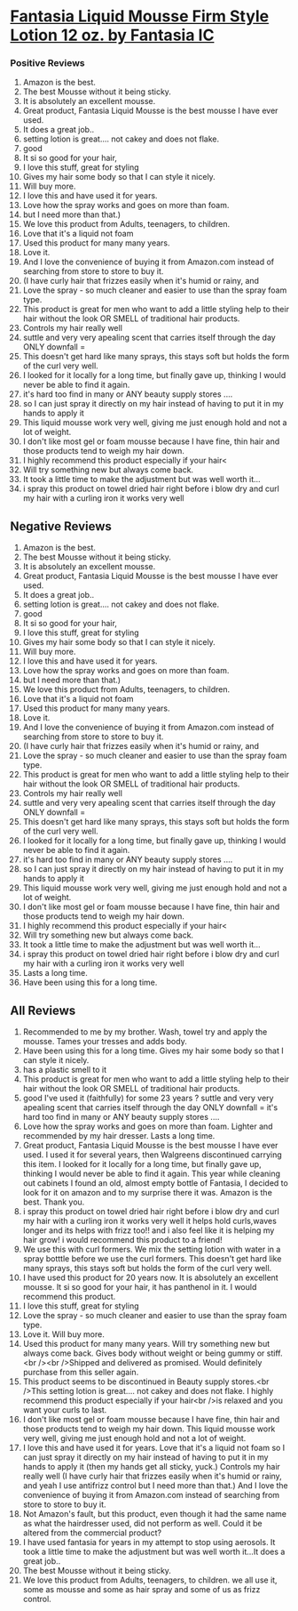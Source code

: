# [Fantasia Liquid Mousse Firm Style Lotion 12 oz. by Fantasia IC](https://products.checkmycream.com/products/Fantasia-Liquid-Mousse-Firm-Style-Lotion-12-oz.-by-Fantasia-IC.html)

### Positive Reviews

<ol>
      <li>Amazon is the best.</li>
      <li>The best Mousse without it being sticky.</li>
      <li>It is absolutely an excellent mousse.  </li>
      <li>Great product, Fantasia Liquid Mousse is the best mousse I have ever used.</li>
      <li>It does a great job..</li>
      <li>setting lotion is great.... not cakey and does not flake.  </li>
      <li>good</li>
      <li>It si so good for your hair,  </li>
      <li>I love this stuff, great for styling</li>
      <li>Gives my hair some body so that I can style it nicely.</li>
      <li>Will buy more.</li>
      <li>I love this and have used it for years.  </li>
      <li>Love how the spray works and goes on more than foam.</li>
      <li>but I need more than that.)  </li>
      <li>We love this product from Adults, teenagers, to children.</li>
      <li>Love that it&#x27;s a liquid not foam</li>
      <li>Used this product for many many years.</li>
      <li>Love it.  </li>
      <li>And I love the convenience of buying it from Amazon.com instead of searching from store to store to buy it.</li>
      <li>(I have curly hair that frizzes easily when it&#x27;s humid or rainy, and</li>
      <li>Love the spray - so much cleaner and easier to use than the spray foam type.</li>
      <li>This product is great for men who want to add a little styling help to their hair without the look OR SMELL of traditional hair products.</li>
      <li>Controls my hair really well</li>
      <li>suttle and very very apealing scent that carries itself through the day ONLY downfall &#x3D;</li>
      <li>This doesn&#x27;t get hard like many sprays, this stays soft but holds the form of the curl very well.</li>
      <li>I looked for it locally for a long time, but finally gave up, thinking I would never be able to find it again.</li>
      <li>it&#x27;s hard too find in many or ANY beauty supply stores ....</li>
      <li>so I can just spray it directly on my hair instead of having to put it in my hands to apply it</li>
      <li>This liquid mousse work very well, giving me just enough hold and not a lot of weight.</li>
      <li>I don&#x27;t like most gel or foam mousse because I have fine, thin hair and those products tend to weigh my hair down.</li>
      <li>I highly recommend this product especially if your hair&lt;</li>
      <li>Will try something new but always come back.</li>
      <li>It took a little time to make the adjustment but was well worth it...</li>
      <li>i spray this product on towel dried hair right before i blow dry and curl my hair with a curling iron it works very well</li>
</ol>


<h2>Negative Reviews</h2>
<ol>
<li> Amazon is the best.</li>
<li> The best Mousse without it being sticky.</li>
<li> It is absolutely an excellent mousse.  </li>
<li> Great product, Fantasia Liquid Mousse is the best mousse I have ever used.</li>
<li> It does a great job..</li>
<li> setting lotion is great.... not cakey and does not flake.  </li>
<li> good</li>
<li> It si so good for your hair,  </li>
<li> I love this stuff, great for styling</li>
<li> Gives my hair some body so that I can style it nicely.</li>
<li> Will buy more.</li>
<li> I love this and have used it for years.  </li>
<li> Love how the spray works and goes on more than foam.</li>
<li> but I need more than that.)  </li>
<li> We love this product from Adults, teenagers, to children.</li>
<li> Love that it&#x27;s a liquid not foam</li>
<li> Used this product for many many years.</li>
<li> Love it.  </li>
<li> And I love the convenience of buying it from Amazon.com instead of searching from store to store to buy it.</li>
<li> (I have curly hair that frizzes easily when it&#x27;s humid or rainy, and</li>
<li> Love the spray - so much cleaner and easier to use than the spray foam type.</li>
<li> This product is great for men who want to add a little styling help to their hair without the look OR SMELL of traditional hair products.</li>
<li> Controls my hair really well</li>
<li> suttle and very very apealing scent that carries itself through the day ONLY downfall &#x3D;</li>
<li> This doesn&#x27;t get hard like many sprays, this stays soft but holds the form of the curl very well.</li>
<li> I looked for it locally for a long time, but finally gave up, thinking I would never be able to find it again.</li>
<li> it&#x27;s hard too find in many or ANY beauty supply stores ....</li>
<li> so I can just spray it directly on my hair instead of having to put it in my hands to apply it</li>
<li> This liquid mousse work very well, giving me just enough hold and not a lot of weight.</li>
<li> I don&#x27;t like most gel or foam mousse because I have fine, thin hair and those products tend to weigh my hair down.</li>
<li> I highly recommend this product especially if your hair&lt;</li>
<li> Will try something new but always come back.</li>
<li> It took a little time to make the adjustment but was well worth it...</li>
<li> i spray this product on towel dried hair right before i blow dry and curl my hair with a curling iron it works very well</li>
<li> Lasts a long time.</li>
<li> Have been using this for a long time.</li>
</ol>

<h2>All Reviews</h2>

<ol>
    <li> Recommended to me by my brother.  Wash, towel try and apply the mousse.  Tames your tresses and adds body.</li>
    <li> Have been using this for a long time. Gives my hair some body so that I can style it nicely.</li>
    <li> has a plastic smell to it</li>
    <li> This product is great for men who want to add a little styling help to their hair without the look OR SMELL of traditional hair products.</li>
    <li> good I&#x27;ve used it (faithfully) for some 23 years ? suttle and very very apealing scent that carries itself through the day ONLY downfall &#x3D; it&#x27;s hard too find in many or ANY beauty supply stores ....</li>
    <li> Love how the spray works and goes on more than foam. Lighter and recommended by my hair dresser. Lasts a long time.</li>
    <li> Great product, Fantasia Liquid Mousse is the best mousse I have ever used. I used it for several years, then Walgreens discontinued carrying this item. I looked for it locally for a long time, but finally gave up, thinking I would never be able to find it again. This year while cleaning out cabinets I found an old, almost empty bottle of Fantasia, I decided to look for it on amazon and to my surprise there it was. Amazon is the best. Thank you.</li>
    <li> i spray this product on towel dried hair right before i blow dry and curl my hair with a curling iron it works very well it helps hold curls,waves longer and its helps with frizz too!! and i also feel like it is helping my hair grow! i would recommend this product to a friend!</li>
    <li> We use this with curl formers.  We mix the setting lotion with water in a spray botttle before we use the curl formers.  This doesn&#x27;t get hard like many sprays, this stays soft but holds the form of the curl very well.</li>
    <li> I have used this product for 20 years now.  It is absolutely an excellent mousse.  It si so good for your hair,  it has panthenol in it.  I would recommend this product.</li>
    <li> I love this stuff, great for styling</li>
    <li> Love the spray - so much cleaner and easier to use than the spray foam type.</li>
    <li> Love it.  Will buy more.</li>
    <li> Used this product for many many years. Will try something new but always come back. Gives body without weight or being gummy or stiff.&lt;br /&gt;&lt;br /&gt;Shipped and delivered as promised. Would definitely purchase from this seller again.</li>
    <li> This product seems to be discontinued in Beauty supply stores.&lt;br /&gt;This setting lotion is great.... not cakey and does not flake.  I highly recommend this product especially if your hair&lt;br /&gt;is relaxed and you want your curls to last.</li>
    <li> I don&#x27;t like most gel or foam mousse because I have fine, thin hair and those products tend to weigh my hair down. This liquid mousse work very well, giving me just enough hold and not a lot of weight.</li>
    <li> I love this and have used it for years.  Love that it&#x27;s a liquid not foam so I can just spray it directly on my hair instead of having to put it in my hands to apply it (then my hands get all sticky, yuck.)  Controls my hair really well (I have curly hair that frizzes easily when it&#x27;s humid or rainy, and yeah I use antifrizz control but I need more than that.)  And I love the convenience of buying it from Amazon.com instead of searching from store to store to buy it.</li>
    <li> Not Amazon&#x27;s fault, but this product, even though it had the same name as what the hairdresser used, did not perform as well. Could it be altered from the commercial product?</li>
    <li> I have used fantasia for years in my attempt to stop using aerosols. It took a little time to make the adjustment but was well worth it...It does a great job..</li>
    <li> The best Mousse without it being sticky.</li>
    <li> We love this product from Adults, teenagers, to children. we all use it, some as mousse and some as hair spray and some of us as frizz control.</li>
</ol>




